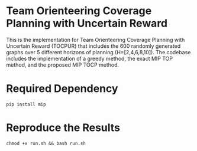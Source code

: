 # Team Orienteering Coverage Planning with Uncertain Reward
This is the implementation for Team Orienteering Coverage Planning with Uncertain Reward (TOCPUR) that includes the 600 randomly generated graphs over 5 different horizons of planning (H=[2,4,6,8,10]).
The codebase includes the implementation of a greedy method, the exact MIP TOP method, and the proposed MIP TOCP method.

# Required Dependency
```
pip install mip
```

# Reproduce the Results
```
chmod +x run.sh && bash run.sh
```
